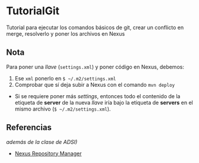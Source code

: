 # TutorialGit
Tutorial para ejecutar los comandos básicos de git, crear un conflicto en merge, resolverlo y poner los archivos en Nexus

## Nota
Para poner una *llave* (`settings.xml`) y poner código en Nexus, debemos:
1. Ese `xml` ponerlo en `$ ~/.m2/settings.xml`
2. Comprobar que sí deja subir a Nexus con el comando `mvn deploy`
* Si se requiere poner más *settings*, entonces todo el contenido de la etiqueta de **server** de la nueva *llave* iría bajo la etiqueta de **servers** en el mismo archivo (`$ ~/.m2/settings.xml`).

## Referencias
*además de la clase de ADSI)*
* [Nexus Repository Manager](https://books.sonatype.com/nexus-book/2.11/reference/_adding_credentials_to_your_maven_settings.html)
